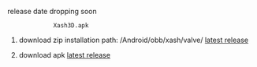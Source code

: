 release date dropping soon
                
                 Xash3D.apk


1. download zip installation path: /Android/obb/xash/valve/ [latest release](https://drive.google.com/drive/folders/19Lbd0y0gVkH7WtvS1k7ZOl5d8cJhTghq)
  
2. download apk [latest release](https://drive.google.com/drive/folders/19Lbd0y0gVkH7WtvS1k7ZOl5d8cJhTghq)
